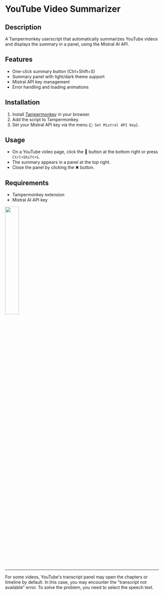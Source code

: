 # YouTube Video Summarizer

## Description
A Tampermonkey userscript that automatically summarizes YouTube videos and displays the summary in a panel, using the Mistral AI API.

## Features
- One-click summary button (Ctrl+Shift+S)
- Summary panel with light/dark theme support
- Mistral API key management
- Error handling and loading animations

## Installation
1. Install [Tampermonkey](https://www.tampermonkey.net/) in your browser.
2. Add the script to Tampermonkey.
3. Set your Mistral API key via the menu (`🔑 Set Mistral API Key`).

## Usage
- On a YouTube video page, click the 📝 button at the bottom right or press `Ctrl+Shift+S`.
- The summary appears in a panel at the top right.
- Close the panel by clicking the ✖ button.

## Requirements
- Tampermonkey extension
- Mistral AI API key

<img src="https://github.com/user-attachments/assets/c08c6d4f-d0bf-4163-93d4-4b2e0b744c2b" style="width:30%;" />

---
For some videos, YouTube's transcript panel may open the chapters or timeline by default. In this case, you may encounter the "transcript not available" error. To solve the problem, you need to select the speech text.
